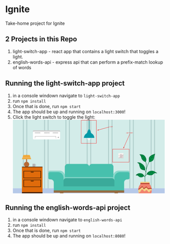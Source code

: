 # Ignite
Take-home project for Ignite

## 2 Projects in this Repo
1. light-switch-app - react app that contains a light switch that toggles a light.
2. english-words-api - express api that can perform a prefix-match lookup of words

## Running the light-switch-app project
1. in a console windown navigate to `light-switch-app`
2. run `npm install`
3. Once that is done, run `npm start`
4. The app should be up and running on `localhost:3000`! 
5. Click the light switch to toggle the light:
![Light Room Help](light-switch-help.png)


## Running the english-words-api project
1. in a console windown navigate to `english-words-api`
2. run `npm install`
3. Once that is done, run `npm start`
4. The app should be up and running on `localhost:8080`! 

